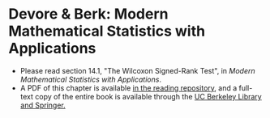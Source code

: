 # Devore & Berk: Modern Mathematical Statistics with Applications

- Please read section 14.1, "The Wilcoxon Signed-Rank Test", in _Modern Mathematical Statistics with Applications_. 
- A PDF of this chapter is available [in the reading repository](https://github.com/mids-w203/reading/blob/master/docs/devore_modern_math_stats_chapter_12.pdf), and a full-text copy of the entire book is available through the [UC Berkeley Library and Springer.](https://link-springer-com.libproxy.berkeley.edu/book/10.1007%2F978-1-4614-0391-3) 
